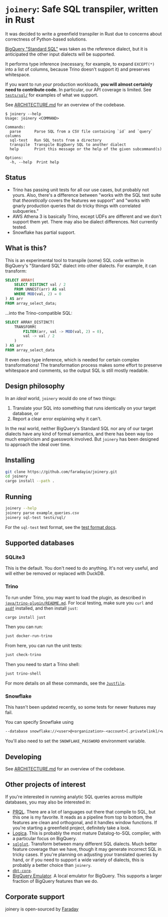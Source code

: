 # `joinery`: Safe SQL transpiler, written in Rust

It was decided to write a greenfield transpiler in Rust due to concerns about correctness of Python-based solutions.

[BigQuery "Standard SQL"](https://cloud.google.com/bigquery/docs/reference/standard-sql/query-syntax) was taken as the reference dialect, but it is anticipated the other input dialects will be supported.

It performs type inference (necessary, for example, to expand `EXCEPT(*)` into a list of columns, because Trino doesn't support it) and preserves whitespace.

If you want to run _your_ production workloads, **you will almost certainly need to contribute code.** In particular, our API coverage is limited. See [`tests/sql/`](./tests/sql/) for examples of what we support.

See [ARCHITECTURE.md](./ARCHITECTURE.md) for an overview of the codebase.

```
$ joinery --help
Usage: joinery <COMMAND>

Commands:
  parse      Parse SQL from a CSV file containing `id` and `query` columns
  sql-test   Run SQL tests from a directory
  transpile  Transpile BigQuery SQL to another dialect
  help       Print this message or the help of the given subcommand(s)

Options:
  -h, --help  Print help
```

## Status

- Trino has passing unit tests for all our use cases, but probably not yours. Also, there's a difference between "works with the SQL test suite that _theoretically_ covers the features we support" and "works with gnarly production queries that do tricky things with correlated subqueries."
- AWS Athena 3 is basically Trino, except UDFs are different and we don't support them yet. There may also be dialect differences. Not currently tested.
- Snowflake has partial support.

## What is this?

This is an experimental tool to transpile (some) SQL code written in BigQuery's "Standard SQL" dialect into other dialects. For example, it can transform:

```sql
SELECT ARRAY(
    SELECT DISTINCT val / 2
    FROM UNNEST(arr) AS val
    WHERE MOD(val, 2) = 0
) AS arr
FROM array_select_data;
```

...into the Trino-compatible SQL:

```sql
SELECT ARRAY_DISTINCT(
    TRANSFORM(
        FILTER(arr, val -> MOD(val, 2) = 0),
        val -> val / 2
    )
) AS arr
FROM array_select_data
```

It even does type inference, which is needed for certain complex transformations! The transformation process makes some effort to preserve whitespace and comments, so the output SQL is still mostly readable.

## Design philosophy

In an _ideal_ world, `joinery` would do one of two things:

1. Translate your SQL into something that runs identically on your target database, or
2. Report a clear error explaining why it can't.

In the real world, neither BigQuery's Standard SQL nor any of our target dialects have any kind of formal semantics, and there has been way too much empiricism and guesswork involved. But `joinery` has been designed to approach the ideal over time.

## Installing

```bash
git clone https://github.com/faradayio/joinery.git
cd joinery
cargo install --path .
```

## Running

```bash
joinery --help
joinery parse example_queries.csv
joinery sql-test tests/sql/
```

For the `sql-test` test format, see the [test format docs][tests].

[tests]: ./tests/sql/README.md

## Supported databases

### SQLite3

This is the default. You don't need to do anything. It's not very useful, and will either be removed or replaced with DuckDB.

### Trino

To run under Trino, you may want to load the plugin, as described in [`java/trino-plugin/README.md`](./java/trino-plugin/README.md). For local testing, make sure you `curl` and [`asdf`](https://asdf-vm.com/) installed, and then install `just`:

```bash
cargo install just
```

Then you can run:

```bash
just docker-run-trino
```

From here, you can run the unit tests:

```bash
just check-trino
```

Then you need to start a Trino shell:

```bash
just trino-shell
```

For more details on all these commands, see the [`Justfile`](./Justfile).

### Snowflake

This hasn't been updated recently, so some tests for newer features may fail.

You can specify Snowflake using

```txt
--database snowflake://<user>@<organization>-<account>[.privatelink]/<warehouse>/<database>
```

You'll also need to set the `SNOWFLAKE_PASSWORD` environment variable.

## Developing

See [ARCHITECTURE.md](./ARCHITECTURE.md) for an overview of the codebase.

## Other projects of interest

If you're interested in running analytic SQL queries across multiple databases, you may also be interested in:

- [PRQL](https://prql-lang.org/). There are a lot of languages out there that compile to SQL, but this one is my favorite. It reads as a pipeline from top to bottom, the features are clean and orthogonal, and it handles window functions. If you're starting a greenfield project, definitely take a look.
- [Logica](https://logica.dev/). This is probably the most mature Datalog-to-SQL compiler, with a particular focus on BigQuery.
- [`sqlglot`](https://github.com/tobymao/sqlglot). Transform between many different SQL dialects. Much better feature coverage than we have, though it may generate incorrect SQL in tricky cases. If you're planning on adjusting your translated queries by hand, or if you need to support a wide variety of dialects, this is probably a better choice than `joinery`.
- [`dbt-core`](https://github.com/dbt-labs/dbt-core).
- [BigQuery Emulator](https://github.com/goccy/bigquery-emulator). A local emulator for BigQuery. This supports a larger fraction of BigQuery features than we do.

## Corporate support

joinery is open-sourced by [Faraday](https://faraday.ai)
